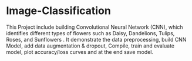 # Image-Classification
This Project include building Convolutional Neural Network (CNN), which identifies different types of flowers such as Daisy, Dandelions, Tulips, Roses, and Sunflowers . It demonstrate the data preprocessing, build CNN Model, add data augmentation &amp; dropout, Compile, train and evaluate model, plot accuracy/loss curves and at the end save model.
